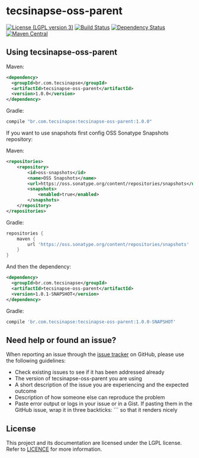 tecsinapse-oss-parent
==========
[![License (LGPL version 3)](https://img.shields.io/badge/license-GNU%20LGPL%20version%203.0-blue.svg)](https://github.com/tecsinapse/tecsinapse-oss-parent/blob/master/LICENCE)
[![Build Status](https://travis-ci.org/tecsinapse/tecsinapse-oss-parent.svg?branch=master)](https://travis-ci.org/tecsinapse/tecsinapse-oss-parent)
[![Dependency Status](https://www.versioneye.com/user/projects/576ff9fb671894004e1a90c3/badge.svg)](https://www.versioneye.com/user/projects/576ff9fb671894004e1a90c3)
[![Maven Central](https://maven-badges.herokuapp.com/maven-central/br.com.tecsinapse/tecsinapse-oss-parent/badge.svg)](https://maven-badges.herokuapp.com/maven-central/br.com.tecsinapse/tecsinapse-oss-parent/)

Using tecsinapse-oss-parent
---

Maven:

``` xml
<dependency>
  <groupId>br.com.tecsinapse</groupId>
  <artifactId>tecsinapse-oss-parent</artifactId>
  <version>1.0.0</version>
</dependency>
```

Gradle:

```groovy
compile "br.com.tecsinapse:tecsinapse-oss-parent:1.0.0"
```

If you want to use snapshots first config OSS Sonatype Snapshots repository:

Maven:

``` xml
<repositories>
    <repository>
        <id>oss-snapshots</id>
        <name>OSS Snapshots</name>
        <url>https://oss.sonatype.org/content/repositories/snapshots</url>
        <snapshots>
            <enabled>true</enabled>
        </snapshots>
    </repository>
</repositories>
```

Gradle:

```groovy
repositories {
    maven {
        url 'https://oss.sonatype.org/content/repositories/snapshots'
    }
}
```

And then the dependency:

``` xml
<dependency>
  <groupId>br.com.tecsinapse</groupId>
  <artifactId>tecsinapse-oss-parent</artifactId>
  <version>1.0.1-SNAPSHOT</version>
</dependency>
```

Gradle:

```groovy
compile 'br.com.tecsinapse:tecsinapse-oss-parent:1.0.0-SNAPSHOT'
```

Need help or found an issue?
---

When reporting an issue through the [issue tracker](https://github.com/tecsinapse/tecsinapse-oss-parent/issues?state=open) 
on GitHub, please use the following guidelines:

* Check existing issues to see if it has been addressed already
* The version of tecsinapse-oss-parent you are using
* A short description of the issue you are experiencing and the expected outcome
* Description of how someone else can reproduce the problem
* Paste error output or logs in your issue or in a Gist. If pasting them in the GitHub issue, wrap 
it in three backticks: ```  so that it renders nicely

License
---

This project and its documentation are licensed under the LGPL license. Refer to [LICENCE](LICENCE) for more information.
